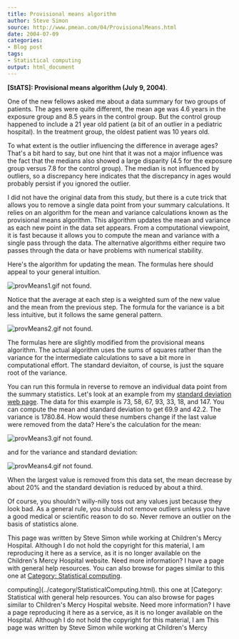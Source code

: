 ```yaml
---
title: Provisional means algorithm
author: Steve Simon
source: http://www.pmean.com/04/ProvisionalMeans.html
date: 2004-07-09
categories:
- Blog post
tags:
- Statistical computing
output: html_document
---
```

**[StATS]: Provisional means algorithm (July 9,
2004)**.

One of the new fellows asked me about a data summary for two groups of
patients. The ages were quite different, the mean age was 4.6 years in
the exposure group and 8.5 years in the control group. But the control
group happened to include a 21 year old patient (a bit of an outlier
in a pediatric hospital). In the treatment group, the oldest patient
was 10 years old.

To what extent is the outlier influencing the difference in average
ages? That's a bit hard to say, but one hint that it was not a major
influence was the fact that the medians also showed a large disparity
(4.5 for the exposure group versus 7.8 for the control group). The
median is not influenced by outliers, so a discrepancy here indicates
that the discrepancy in ages would probably persist if you ignored the
outlier.

I did not have the original data from this study, but there is a cute
trick that allows you to remove a single data point from your summary
calculations. It relies on an algorithm for the mean and variance
calculations known as the provisional means algorithm. This algorithm
updates the mean and variance as each new point in the data set
appears. From a computational viewpoint, it is fast because it allows
you to compute the mean and variance with a single pass through the
data. The alternative algorithms either require two passes through the
data or have problems with numerical stability.

Here's the algorithm for updating the mean. The formulas here should
appeal to your general intuition.

![provMeans1.gif not found.](http://www.pmean.com/images/images/04/ProvisionalMeans01.png)

Notice that the average at each step is a weighted sum of the new
value and the mean from the previous step. The formula for the
variance is a bit less intuitive, but it follows the same general
pattern.

![provMeans2.gif not found.](http://www.pmean.com/images/images/04/ProvisionalMeans02.png)

The formulas here are slightly modified from the provisional means
algorithm. The actual algorithm uses the sums of squares rather than
the variance for the intermediate calculations to save a bit more in
computational effort. The standard deviaiton, of course, is just the
square root of the variance.

You can run this formula in reverse to remove an individual data point
from the summary statistics. Let's look at an example from my
[standard deviation web
page](www.childrensmercy.org/definitions/stdev.htm). The data for this
example is 73, 58, 67, 93, 33, 18, and 147. You can compute the mean
and standard deviation to get 69.9 and 42.2. The variance is 1780.84.
How would these numbers change if the last value were removed from the
data? Here's the calculation for the mean:

![provMeans3.gif not found.](http://www.pmean.com/images/images/04/ProvisionalMeans03.png)

and for the variance and standard deviation:

![provMeans4.gif not found.](http://www.pmean.com/images/images/04/ProvisionalMeans04.png)

When the largest value is removed from this data set, the mean
decrease by about 20% and the standard deviation is reduced by about a
third.

Of course, you shouldn't willy-nilly toss out any values just because
they look bad. As a general rule, you should not remove outliers
unless you have a good medical or scientific reason to do so. Never
remove an outlier on the basis of statistics alone.

This page was written by Steve Simon while working at Children's Mercy
Hospital. Although I do not hold the copyright for this material, I am
reproducing it here as a service, as it is no longer available on the
Children's Mercy Hospital website. Need more information? I have a page
with general help resources. You can also browse for pages similar to
this one at [Category: Statistical
computing](../category/StatisticalComputing.html).
<!---More--->
computing](../category/StatisticalComputing.html).
this one at [Category: Statistical
with general help resources. You can also browse for pages similar to
Children's Mercy Hospital website. Need more information? I have a page
reproducing it here as a service, as it is no longer available on the
Hospital. Although I do not hold the copyright for this material, I am
This page was written by Steve Simon while working at Children's Mercy

<!---Do not use
**[StATS]: Provisional means algorithm (July 9,
This page was written by Steve Simon while working at Children's Mercy
Hospital. Although I do not hold the copyright for this material, I am
reproducing it here as a service, as it is no longer available on the
Children's Mercy Hospital website. Need more information? I have a page
with general help resources. You can also browse for pages similar to
this one at [Category: Statistical
computing](../category/StatisticalComputing.html).
--->

